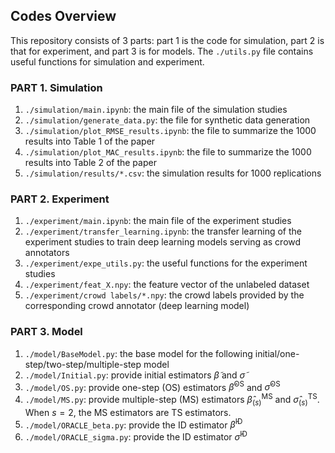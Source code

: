 ## Codes Overview

This repository consists of 3 parts: part 1 is the code for simulation, part 2 is that for experiment, and part 3 is for models. The `./utils.py` file contains useful functions for simulation and experiment.

### PART 1. Simulation

1. `./simulation/main.ipynb`: the main file of the simulation studies
2. `./simulation/generate_data.py`: the file for synthetic data generation
3. `./simulation/plot_RMSE_results.ipynb`: the file to summarize the 1000 results into Table 1 of the paper
4. `./simulation/plot_MAC_results.ipynb`: the file to summarize the 1000 results into Table 2 of the paper
5. `./simulation/results/*.csv`: the simulation results for 1000 replications


### PART 2. Experiment


1. `./experiment/main.ipynb`: the main file of the experiment studies
2. `./experiment/transfer_learning.ipynb`: the transfer learning of the experiment studies to train deep learning models serving as crowd annotators
3. `./experiment/expe_utils.py`: the useful functions for the experiment studies
4. `./experiment/feat_X.npy`: the feature vector of the unlabeled dataset
5. `./experiment/crowd labels/*.npy`: the crowd labels provided by the corresponding crowd annotator (deep learning model)


### PART 3. Model

1. `./model/BaseModel.py`: the base model for the following initial/one-step/two-step/multiple-step model
2. `./model/Initial.py`: provide initial estimators $\widetilde \beta$ and $\widetilde \sigma$
3. `./model/OS.py`: provide one-step (OS) estimators $\widehat \beta^\text{OS}$ and $\widehat \sigma^\text{OS}$
4. `./model/MS.py`: provide multiple-step (MS) estimators $\widehat \beta^\text{MS}_{(s)}$ and $\widehat \sigma^\text{TS}_{(s)}$. When $s=2$, the MS estimators are TS estimators.
5. `./model/ORACLE_beta.py`: provide the ID estimator $\widehat \beta^\text{ID}$
6. `./model/ORACLE_sigma.py`: provide the ID estimator $\widehat \sigma^\text{ID}$

